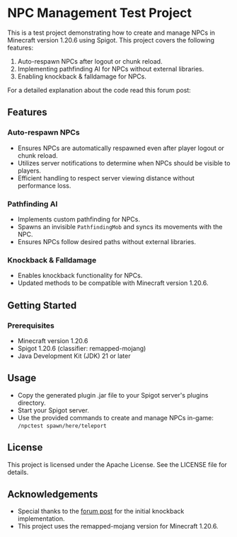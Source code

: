 # NPC Management Test Project

This is a test project demonstrating how to create and manage NPCs in Minecraft version 1.20.6 using Spigot. This project covers the following features:
1. Auto-respawn NPCs after logout or chunk reload.
2. Implementing pathfinding AI for NPCs without external libraries.
3. Enabling knockback & falldamage for NPCs.

For a detailed explanation about the code read this forum post: 

## Features

### Auto-respawn NPCs
- Ensures NPCs are automatically respawned even after player logout or chunk reload.
- Utilizes server notifications to determine when NPCs should be visible to players.
- Efficient handling to respect server viewing distance without performance loss.

### Pathfinding AI
- Implements custom pathfinding for NPCs.
- Spawns an invisible `PathfindingMob` and syncs its movements with the NPC.
- Ensures NPCs follow desired paths without external libraries.

### Knockback & Falldamage
- Enables knockback functionality for NPCs.
- Updated methods to be compatible with Minecraft version 1.20.6.

## Getting Started

### Prerequisites
- Minecraft version 1.20.6
- Spigot 1.20.6 (classifier: remapped-mojang)
- Java Development Kit (JDK) 21 or later

## Usage
- Copy the generated plugin .jar file to your Spigot server's plugins directory.
- Start your Spigot server.
- Use the provided commands to create and manage NPCs in-game:
  `/npctest spawn/here/teleport`

## License
This project is licensed under the Apache License. See the LICENSE file for details.

## Acknowledgements
- Special thanks to the [forum post](https://www.spigotmc.org/threads/nms-serverplayer-entityplayer-for-the-1-17-1-18-mojang-mappings-with-fall-damage-and-knockback.551281/) for the initial knockback implementation.
- This project uses the remapped-mojang version for Minecraft 1.20.6.
